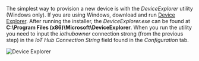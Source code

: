 

The simplest way to provision a new device is with the _DeviceExplorer_ utility (Windows only). If you are using Windows, download and run [Device Explorer](https://github.com/Azure/azure-iot-sdks/blob/master/tools/DeviceExplorer/doc/how_to_use_device_explorer.md). After running the installer, the _DeviceExplorer.exe_ can be found at __C:\Program Files (x86)\Microsoft\DeviceExplorer__. When you run the utility you need to input the _iothubowner_ connection strong (from the previous step) in the _IoT Hub Connection String_ field found in the _Configuration_ tab.

![Device Explorer]({{site.url}}/images/rpi2/rpi2_deviceexplorer01.png)